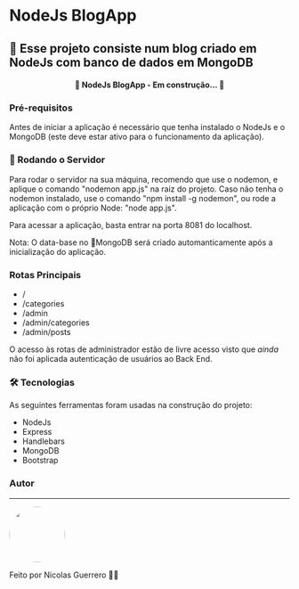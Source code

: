 # NodeJs BlogApp
## 💚 Esse projeto consiste num blog criado em NodeJs com banco de dados em MongoDB

<h4 align="center"> 
	🚧  NodeJs BlogApp - Em construção...  🚧
</h4>

### Pré-requisitos

Antes de iniciar a aplicação é necessário que tenha instalado o NodeJs e o MongoDB (este deve estar ativo para o funcionamento da aplicação).

### 🎲 Rodando o Servidor

Para rodar o servidor na sua máquina, recomendo que use o nodemon, e aplique o comando "nodemon app.js" na raiz do projeto. Caso não tenha o nodemon instalado, use o comando "npm install -g nodemon", ou rode a aplicação com o próprio Node: "node app.js".

Para acessar a aplicação, basta entrar na porta 8081 do localhost.

Nota: O data-base no :seedling:MongoDB será criado automanticamente após a inicialização do aplicação.

### Rotas Principais
<!--ts-->
   * /
   * /categories
   * /admin
   * /admin/categories
   * /admin/posts
<!--te-->

O acesso às rotas de administrador estão de livre acesso visto que *ainda* não foi aplicada autenticação de usuários ao Back End.

### 🛠 Tecnologias

As seguintes ferramentas foram usadas na construção do projeto:

- NodeJs
- Express
- Handlebars
- MongoDB
- Bootstrap

### Autor
---

 <img style="border-radius: 50%;" src="https://github.com/nicolasgandrade.png" width="100px;" alt=""/>

Feito por Nicolas Guerrero 👋🏽 
